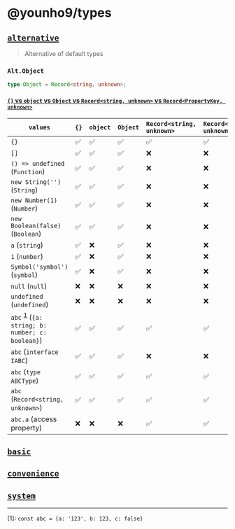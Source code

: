 # @younho9/types

## [`alternative`](src/alternative.ts)

> Alternative of default types

### `Alt.Object`

```ts
type Object = Record<string, unknown>;
```

#### [`{}` vs `object` vs `Object` vs `Record<string, unknown>` vs `Record<PropertyKey, unknown>`](__tests__/alternative.test-d.ts#L33)

| `values`                                                          | `{}` | `object` | `Object` | `Record<string, unknown>` | `Record<PropertyKey, unknown>` |
| ----------------------------------------------------------------- | :--- | :------- | :------- | :------------------------ | :----------------------------- |
| `{}`                                                              | ✅   | ✅       | ✅       | ✅                        | ✅                             |
| `[]`                                                              | ✅   | ✅       | ✅       | ❌                        | ❌                             |
| `() => undefined` (`Function`)                                    | ✅   | ✅       | ✅       | ❌                        | ❌                             |
| `new String('')` (`String`)                                       | ✅   | ✅       | ✅       | ❌                        | ❌                             |
| `new Number(1)` (`Number`)                                        | ✅   | ✅       | ✅       | ❌                        | ❌                             |
| `new Boolean(false)` (`Boolean`)                                  | ✅   | ✅       | ✅       | ❌                        | ❌                             |
| `a` (`string`)                                                    | ✅   | ❌       | ✅       | ❌                        | ❌                             |
| `1` (`number`)                                                    | ✅   | ❌       | ✅       | ❌                        | ❌                             |
| `Symbol('symbol')` (`symbol`)                                     | ✅   | ❌       | ✅       | ❌                        | ❌                             |
| `null` (`null`)                                                   | ❌   | ❌       | ❌       | ❌                        | ❌                             |
| `undefined` (`undefined`)                                         | ❌   | ❌       | ❌       | ❌                        | ❌                             |
| `abc` <sup>[1](#abc)</sup> (`{a: string; b: number; c: boolean}`) | ✅   | ✅       | ✅       | ✅                        | ✅                             |
| `abc` (`interface IABC`)                                          | ✅   | ✅       | ✅       | ❌                        | ❌                             |
| `abc` (`type ABCType`)                                            | ✅   | ✅       | ✅       | ✅                        | ✅                             |
| `abc` (`Record<string, unknown>`)                                 | ✅   | ✅       | ✅       | ✅                        | ✅                             |
| `abc.a` (access property)                                         | ❌   | ❌       | ❌       | ✅                        | ✅                             |

## [`basic`](src/basic.ts)

## [`convenience`](src/convenience.ts)

## [`system`](src/system.ts)

---

<a name="abc">[1]</a>: `const abc = {a: '123', b: 123, c: false}`
